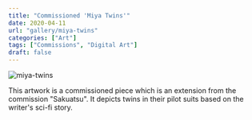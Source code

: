 ```yaml
---
title: "Commissioned 'Miya Twins'"
date: 2020-04-11
url: "gallery/miya-twins"
categories: ["Art"]
tags: ["Commissions", "Digital Art"]
draft: false
---
```


![miya-twins](/images/post/2020/miya-twins.png)

This artwork is a commissioned piece which is an extension from the commission "Sakuatsu". It depicts twins in their pilot suits based on the writer's sci-fi story.

